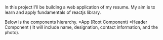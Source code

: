 In this project I'll be building a web application of my resume.
My aim is to learn and apply fundamentals of reactjs library.

Below is the components hierarchy.
*App (Root Component)
  *Header Component ( It will include name, designation, contact information, and the photo).
